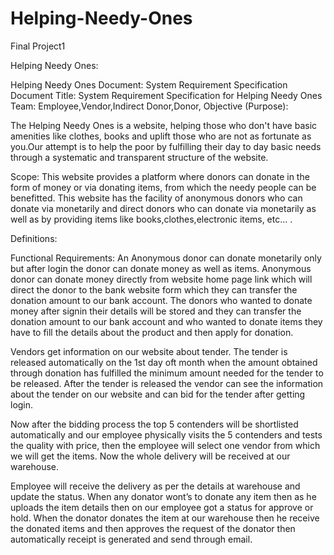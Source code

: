 # Helping-Needy-Ones
Final Project1

Helping Needy Ones:

Helping Needy Ones
Document:
System Requirement Specification Document
Title:
System Requirement Specification for Helping Needy Ones
Team:
Employee,Vendor,Indirect Donor,Donor,
Objective (Purpose):


The Helping Needy Ones is a website, helping those who don't have basic amenities like clothes, books and uplift those who are not as fortunate as you.Our attempt is to help the poor by fulfilling their day to day basic needs through a systematic and transparent structure of the website.



Scope:
This website provides a platform where donors can donate in the form of money or via donating items, from which the needy people can be benefitted. This website has the facility of anonymous donors who can donate via monetarily and direct donors who can donate via monetarily as well as by providing items like books,clothes,electronic items, etc… .   

Definitions:

Functional Requirements:
An Anonymous donor can donate monetarily only but after login
the donor can donate money as well as items.
Anonymous donor can donate money directly from website home page link which will direct the donor to the bank website form which they can transfer the donation amount to our bank account.
The donors who wanted to donate money after signin their details will be stored and they can transfer the donation amount to our bank account and who wanted to donate items they have to fill the details about the product and then apply for donation.

Vendors get information on our website about tender.
The tender is released automatically on the 1st day oft month when the amount obtained through donation has fulfilled the minimum amount needed for the tender to be released.
After the tender is released the vendor can see the information about the tender on our website and can bid for the tender after getting login.

Now after the bidding process the top 5 contenders will be shortlisted automatically and our employee physically visits the 5 contenders and tests the quality with price, then the employee will select one vendor from which we will get the items.
Now the whole delivery will be received at our warehouse.

Employee will receive the delivery as per the details at warehouse and update the status.
When any donator wont’s to donate any item then as he uploads  the item details then on our employee got a status for approve or hold. When the donator donates the item at our warehouse then  he receive the donated items and then approves the request of the donator then automatically receipt is generated and send through email.

